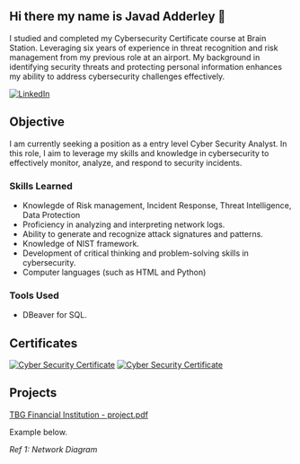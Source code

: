 ## Hi there my name is Javad Adderley 👋
I studied and completed my Cybersecurity Certificate course at Brain Station. Leveraging six years of experience in threat recognition and risk management from my previous role at an airport. My background in identifying security threats and protecting personal information enhances my ability to address cybersecurity challenges effectively.

 [![LinkedIn](https://img.shields.io/badge/LinkedIn-Javad%20Adderley-blue?style=flat&logo=linkedin&logoColor=white)](https://www.linkedin.com/in/javad-adderley-086b74271/)
## Objective

I am currently seeking a position as a entry level Cyber Security Analyst. In this role, I aim to leverage my skills and knowledge in cybersecurity to effectively monitor, analyze, and respond to security incidents.

### Skills Learned

- Knowlegde of Risk management, Incident Response, Threat Intelligence, Data Protection
- Proficiency in analyzing and interpreting network logs.
- Ability to generate and recognize attack signatures and patterns.
- Knowledge of NIST framework.
- Development of critical thinking and problem-solving skills in cybersecurity.
- Computer languages (such as HTML and Python)

### Tools Used

- DBeaver for SQL.

## Certificates
[![Cyber Security Certificate](https://img.shields.io/badge/Brainstation%20Cybersecurity%20Certificate-blue)](https://github.com/user-attachments/files/17603505/Javad.Cyber.Security.Certificate.pdf)
[![Cyber Security Certificate](https://img.shields.io/badge/Coursera%20Connect&Protect-red)](https://github.com/user-attachments/files/17604299/Javad.Certificate.connect.and.protect.coursera.pdf)


## Projects
[TBG Financial Institution - project.pdf](https://github.com/user-attachments/files/17604427/TBG.Financial.Institution.-.project.pdf)


Example below.

*Ref 1: Network Diagram*

